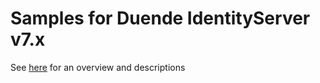 # Samples for Duende IdentityServer v7.x

See [here](https://docs.duendesoftware.com/identityserver/v7/samples) for an overview and descriptions